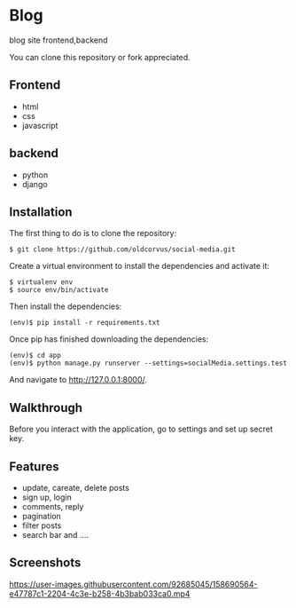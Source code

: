 
# Blog

 blog site frontend,backend

 You can clone this repository or fork appreciated.
 

## Frontend
- html
- css
- javascript

## backend
- python
- django



## Installation

The first thing to do is to clone the repository:
```
$ git clone https://github.com/oldcorvus/social-media.git
```
Create a virtual environment to install  the dependencies and activate it:
```
$ virtualenv env
$ source env/bin/activate
```
Then install the dependencies:
```
(env)$ pip install -r requirements.txt
```
Once pip has finished downloading the dependencies:
```
(env)$ cd app 
(env)$ python manage.py runserver --settings=socialMedia.settings.test
```
And navigate to http://127.0.0.1:8000/.
    
## Walkthrough

Before you interact with the application, go to settings and set up secret key.


## Features

- update, careate, delete posts
- sign up, login
- comments, reply
- pagination
- filter posts
- search bar and  ....



## Screenshots

https://user-images.githubusercontent.com/92685045/158690564-e47787c1-2204-4c3e-b258-4b3bab033ca0.mp4

